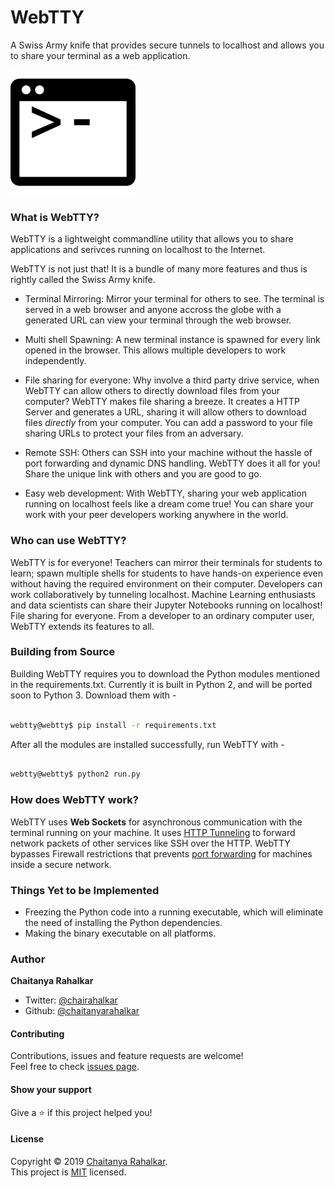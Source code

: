 # WebTTY


A Swiss Army knife that provides secure tunnels to localhost and allows you to share your terminal as a web application.

<img src="icon.png" height="200">


### What is WebTTY? 

WebTTY is a lightweight commandline utility that allows you to share applications and serivces running on localhost to the Internet. 

WebTTY is not just that! It is a bundle of many more features and thus is rightly called the Swiss Army knife.

- Terminal Mirroring: Mirror your terminal for others to see. The terminal is served in a web browser and anyone accross the globe with a generated URL can view your terminal through the web browser.

- Multi shell Spawning: A new terminal instance is spawned for every link opened in the browser. This allows multiple developers to work independently.

- File sharing for everyone: Why involve a third party drive service, when WebTTY can allow others to directly download files from your computer? WebTTY makes file sharing a breeze. It creates a HTTP Server and generates a URL, sharing it will allow others to download files <i> directly </i> from your computer. You can add a password to your file sharing URLs to protect your files from an adversary. 

- Remote SSH: Others can SSH into your machine without the hassle of port forwarding and dynamic DNS handling. WebTTY does it all for you! Share the unique link with others and you are good to go.  

- Easy web development: With WebTTY, sharing your web application running on localhost feels like a dream come true! You can share your work with your peer developers working anywhere in the world. 


### Who can use WebTTY? 

WebTTY is for everyone! Teachers can mirror their terminals for students to learn; spawn multiple shells for students to have hands-on experience even without having the required environment on their computer. Developers can work collaboratively by tunneling localhost. Machine Learning enthusiasts and data scientists can share their Jupyter Notebooks running on localhost! File sharing for everyone. From a developer to an ordinary computer user, WebTTY extends its features to all.  


### Building from Source

Building WebTTY requires you to download the Python modules mentioned in the requirements.txt. Currently it is built in Python 2, and will be ported soon to Python 3. 
Download them with - 

```bash

webtty@webtty$ pip install -r requirements.txt

```

After all the modules are installed successfully, run WebTTY with - 

```bash

webtty@webtty$ python2 run.py 

```

### How does WebTTY work?

WebTTY uses <b>Web Sockets</b> for asynchronous communication with the terminal running on your machine. It uses [HTTP Tunneling](https://en.wikipedia.org/wiki/HTTP_tunnel) to forward network packets of other services like SSH over the HTTP. WebTTY bypasses Firewall restrictions that prevents [port forwarding](https://en.wikipedia.org/wiki/Port_forwarding) for machines inside a secure network. 


### Things Yet to be Implemented 

- Freezing the Python code into a running executable, which will eliminate the need of installing the Python dependencies.
- Making the binary executable on all platforms.

### Author

 **Chaitanya Rahalkar**

* Twitter: [@chairahalkar](https://twitter.com/chairahalkar)
* Github: [@chaitanyarahalkar](https://github.com/chaitanyarahalkar)

#### Contributing

Contributions, issues and feature requests are welcome!<br />Feel free to check [issues page](https://github.com/chaitanyarahalkar/WebTTY/issues).

#### Show your support

Give a ⭐️ if this project helped you!

#### License

Copyright © 2019 [Chaitanya Rahalkar](https://github.com/chaitanyarahalkar).<br />
This project is [MIT](https://github.com/chaitanyarahalkar/WebTTY/blob/master/LICENSE) licensed.





